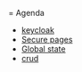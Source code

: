 = Agenda

- [keycloak](keycloak.md)
- [Secure pages](secure_page.md)
- [Global state](global_state.md)
- [crud](crud.md)
